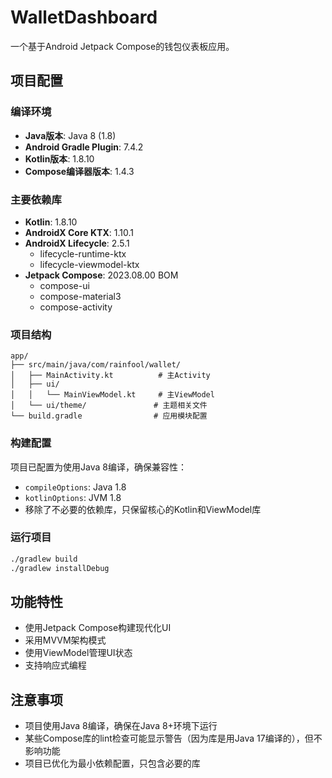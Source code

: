 # WalletDashboard

一个基于Android Jetpack Compose的钱包仪表板应用。

## 项目配置

### 编译环境
- **Java版本**: Java 8 (1.8)
- **Android Gradle Plugin**: 7.4.2
- **Kotlin版本**: 1.8.10
- **Compose编译器版本**: 1.4.3

### 主要依赖库
- **Kotlin**: 1.8.10
- **AndroidX Core KTX**: 1.10.1
- **AndroidX Lifecycle**: 2.5.1
  - lifecycle-runtime-ktx
  - lifecycle-viewmodel-ktx
- **Jetpack Compose**: 2023.08.00 BOM
  - compose-ui
  - compose-material3
  - compose-activity

### 项目结构
```
app/
├── src/main/java/com/rainfool/wallet/
│   ├── MainActivity.kt          # 主Activity
│   ├── ui/
│   │   └── MainViewModel.kt     # 主ViewModel
│   └── ui/theme/               # 主题相关文件
└── build.gradle                # 应用模块配置
```

### 构建配置
项目已配置为使用Java 8编译，确保兼容性：
- `compileOptions`: Java 1.8
- `kotlinOptions`: JVM 1.8
- 移除了不必要的依赖库，只保留核心的Kotlin和ViewModel库

### 运行项目
```bash
./gradlew build
./gradlew installDebug
```

## 功能特性
- 使用Jetpack Compose构建现代化UI
- 采用MVVM架构模式
- 使用ViewModel管理UI状态
- 支持响应式编程

## 注意事项
- 项目使用Java 8编译，确保在Java 8+环境下运行
- 某些Compose库的lint检查可能显示警告（因为库是用Java 17编译的），但不影响功能
- 项目已优化为最小依赖配置，只包含必要的库 